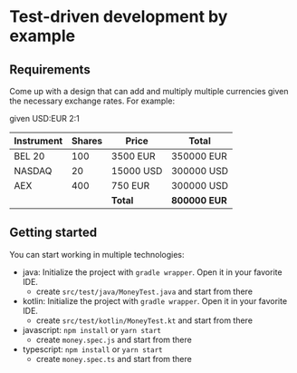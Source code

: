 # Test-driven development by example

## Requirements

Come up with a design that can add and multiply multiple currencies given the necessary exchange rates. For example:

given USD:EUR 2:1

| Instrument | Shares | Price         | Total          |
|------------|--------|---------------|----------------|
| BEL 20     | 100    | 3500 EUR      | 350000 EUR     |
| NASDAQ     | 20     | 15000 USD     | 300000 USD     |
| AEX        | 400    | 750 EUR       | 300000 USD     |
|            |        | **Total**     | **800000 EUR** | 

## Getting started
You can start working in multiple technologies:
- java: Initialize the project with `gradle wrapper`. Open it in your favorite IDE.
  - create `src/test/java/MoneyTest.java` and start from there
- kotlin: Initialize the project with `gradle wrapper`. Open it in your favorite IDE.
  - create `src/test/kotlin/MoneyTest.kt` and start from there
- javascript: `npm install` or `yarn start`
  - create `money.spec.js` and start from there
- typescript: `npm install` or `yarn start`
  - create `money.spec.ts` and start from there